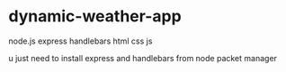 # dynamic-weather-app
node.js express handlebars html css js

u just need to install express and handlebars from node packet manager
